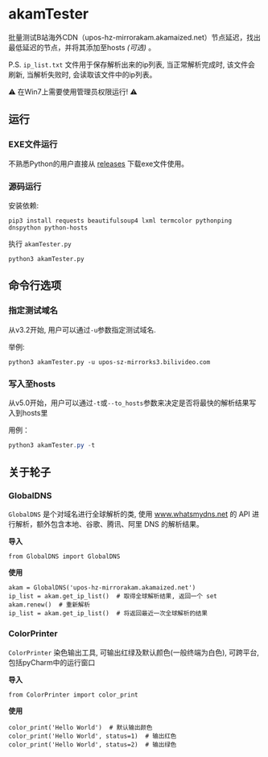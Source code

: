 # akamTester
批量测试B站海外CDN（upos-hz-mirrorakam.akamaized.net）节点延迟，找出最低延迟的节点，并将其添加至hosts *(可选)* 。



P.S.  ```ip_list.txt``` 文件用于保存解析出来的ip列表, 当正常解析完成时, 该文件会刷新, 当解析失败时, 会读取该文件中的ip列表。

:warning: 在Win7上需要使用管理员权限运行! :warning:

## 运行

### EXE文件运行
不熟悉Python的用户直接从 [releases](https://github.com/miyouzi/akamTester/releases/latest) 下载exe文件使用。

### 源码运行

安装依赖:
```
pip3 install requests beautifulsoup4 lxml termcolor pythonping dnspython python-hosts
```

执行 ```akamTester.py```
```
python3 akamTester.py
```
## 命令行选项
### 指定测试域名

从v3.2开始, 用户可以通过```-u```参数指定测试域名.

举例:
```
python3 akamTester.py -u upos-sz-mirrorks3.bilivideo.com
```
### 写入至hosts

从v5.0开始，用户可以通过```-t```或```--to_hosts```参数来决定是否将最快的解析结果写入到hosts里

用例：

```powershell
python3 akamTester.py -t
```




## 关于轮子

### GlobalDNS
```GlobalDNS``` 是个对域名进行全球解析的类, 使用 www.whatsmydns.net 的 API 进行解析，额外包含本地、谷歌、腾讯、阿里 DNS 的解析结果。

**导入**
```
from GlobalDNS import GlobalDNS
```

**使用**
```
akam = GlobalDNS('upos-hz-mirrorakam.akamaized.net')
ip_list = akam.get_ip_list()  # 取得全球解析结果, 返回一个 set
akam.renew()  # 重新解析
ip_list = akam.get_ip_list()  # 将返回最近一次全球解析的结果
```

### ColorPrinter
```ColorPrinter``` 染色输出工具, 可输出红绿及默认颜色(一般终端为白色), 可跨平台, 包括pyCharm中的运行窗口

**导入**

```
from ColorPrinter import color_print
```

**使用**
```
color_print('Hello World')  # 默认输出颜色
color_print('Hello World', status=1)  # 输出红色
color_print('Hello World', status=2)  # 输出绿色
```
